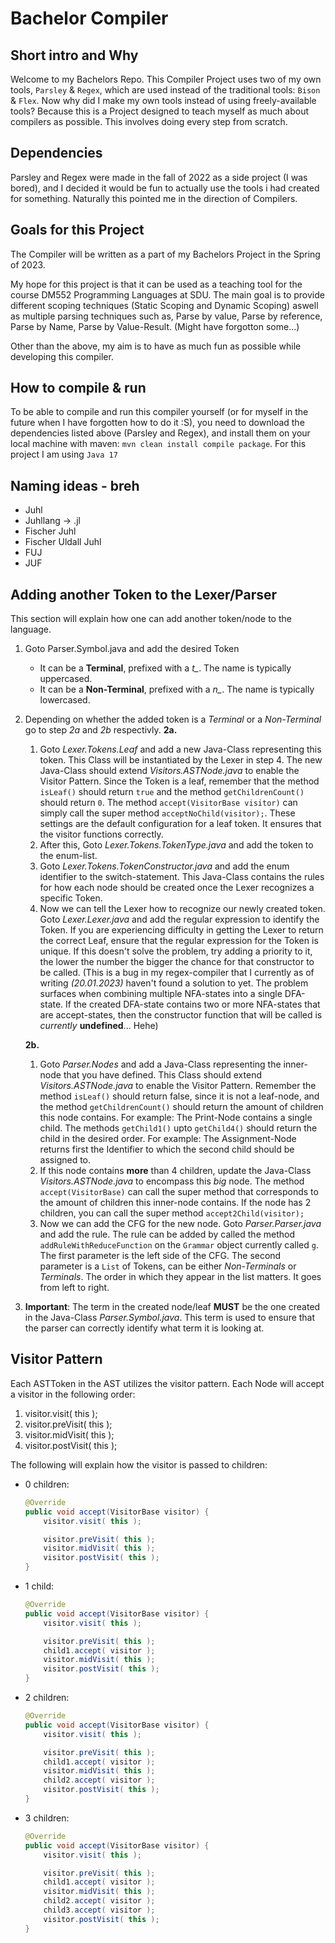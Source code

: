 # Bachelor Compiler

## Short intro and Why
Welcome to my Bachelors Repo.
This Compiler Project uses two of my own tools, `Parsley` & `Regex`, which are used instead of the traditional tools: `Bison` & `Flex`.
Now why did I make my own tools instead of using freely-available tools?
Because this is a Project designed to teach myself as much about compilers as possible. This involves doing every step from scratch.

## Dependencies
Parsley and Regex were made in the fall of 2022 as a side project (I was bored), and I decided it would be fun to actually use the tools i had created for something.
Naturally this pointed me in the direction of Compilers.

## Goals for this Project
The Compiler will be written as a part of my Bachelors Project in the Spring of 2023.

My hope for this project is that it can be used as a teaching tool for the course DM552 Programming Languages at SDU.
The main goal is to provide different scoping techniques (Static Scoping and Dynamic Scoping) aswell as multiple parsing techniques such as, Parse by value, Parse by reference, Parse by Name, Parse by Value-Result. (Might have forgotton some...)

Other than the above, my aim is to have as much fun as possible while developing this compiler.

## How to compile & run
To be able to compile and run this compiler yourself (or for myself in the future when I have forgotten how to do it :S), you need to download the dependencies listed above (Parsley and Regex), and install them on your local machine with maven: `mvn clean install compile package`. 
For this project I am using `Java 17`

## Naming ideas - breh
* Juhl
* Juhllang $\rightarrow$ .jl
* Fischer Juhl
* Fischer Uldall Juhl
* FUJ
* JUF

## Adding another Token to the Lexer/Parser
This section will explain how one can add another token/node to the language.
1. Goto Parser.Symbol.java and add the desired Token
   * It can be a **Terminal**, prefixed with a *t_*. The name is typically uppercased.
   * It can be a **Non-Terminal**, prefixed with a *n_*. The name is typically lowercased.
2. Depending on whether the added token is a *Terminal* or a *Non-Terminal* go to step *2a* and *2b* respectivly.
    **2a.** 
    1. Goto *Lexer.Tokens.Leaf* and add a new Java-Class representing this token. This Class will be instantiated by the Lexer in step 4. The new Java-Class should extend *Visitors.ASTNode.java* to enable the Visitor Pattern. Since the Token is a leaf, remember that the method `isLeaf()` should return `true` and the method `getChildrenCount()` should return `0`. The method `accept(VisitorBase visitor)` can simply call the super method `acceptNoChild(visitor);`. These settings are the default configuration for a leaf token. It ensures that the visitor functions correctly. 
    2. After this, Goto *Lexer.Tokens.TokenType.java* and add the token to the enum-list. 
    3. Goto *Lexer.Tokens.TokenConstructor.java* and add the enum identifier to the switch-statement. This Java-Class contains the rules for how each node should be created once the Lexer recognizes a specific Token.
    4. Now we can tell the Lexer how to recognize our newly created token. Goto *Lexer.Lexer.java* and add the regular expression to identify the Token. If you are experiencing difficulty in getting the Lexer to return the correct Leaf, ensure that the regular expression for the Token is unique. If this doesn't solve the problem, try adding a priority to it, the lower the number the bigger the chance for that constructor to be called. (This is a bug in my regex-compiler that I currently as of writing *(20.01.2023)* haven't found a solution to yet. The problem surfaces when combining multiple NFA-states into a single DFA-state. If the created DFA-state contains two or more NFA-states that are accept-states, then the constructor function that will be called is *currently* **undefined**... Hehe)

    **2b.**
        
    1. Goto *Parser.Nodes* and add a Java-Class representing the inner-node that you have defined. This Class should extend *Visitors.ASTNode.java* to enable the Visitor Pattern. Remember the method `isLeaf()` should return false, since it is not a leaf-node, and the method `getChildrenCount()` should return the amount of children this node contains. For example: The Print-Node contains a single child. The methods `getChild1()` upto `getChild4()` should return the child in the desired order. For example: The Assignment-Node returns first the Identifier to which the second child should be assigned to. 
    2. If this node contains **more** than 4 children, update the Java-Class *Visitors.ASTNode.java* to encompass this *big* node. The method `accept(VisitorBase)` can call the super method that corresponds to the amount of children this inner-node contains. If the node has 2 children, you can call the super method `accept2Child(visitor);`
    3. Now we can add the CFG for the new node. Goto *Parser.Parser.java* and add the rule. The rule can be added by called the method `addRuleWithReduceFunction` on the `Grammar` object currently called `g`. The first parameter is the left side of the CFG. The second parameter is a `List` of Tokens, can be either *Non-Terminals* or *Terminals*. The order in which they appear in the list matters. It goes from left to right.
 3. **Important**: The term in the created node/leaf **MUST** be the one created in the Java-Class *Parser.Symbol.java*. This term is used to ensure that the parser can correctly identify what term it is looking at. 
 
    

## Visitor Pattern
Each ASTToken in the AST utilizes the visitor pattern. Each Node will accept a visitor in the following order:
1. visitor.visit( this );
2. visitor.preVisit( this );
3. visitor.midVisit( this );
4. visitor.postVisit( this );

The following will explain how the visitor is passed to children:
* 0 children:
    ```Java
    @Override
    public void accept(VisitorBase visitor) {
        visitor.visit( this );

        visitor.preVisit( this );
        visitor.midVisit( this );
        visitor.postVisit( this );
    }
    ```
* 1 child:
    ```Java
    @Override
    public void accept(VisitorBase visitor) {
        visitor.visit( this );

        visitor.preVisit( this );
        child1.accept( visitor );
        visitor.midVisit( this );
        visitor.postVisit( this );
    }
    ```
* 2 children:
    ```Java
    @Override
    public void accept(VisitorBase visitor) {
        visitor.visit( this );

        visitor.preVisit( this );
        child1.accept( visitor );
        visitor.midVisit( this );
        child2.accept( visitor );
        visitor.postVisit( this );
    }
    ```
* 3 children:
    ```Java
    @Override
    public void accept(VisitorBase visitor) {
        visitor.visit( this );

        visitor.preVisit( this );
        child1.accept( visitor );
        visitor.midVisit( this );
        child2.accept( visitor );
        child3.accept( visitor );
        visitor.postVisit( this );
    }
    ```